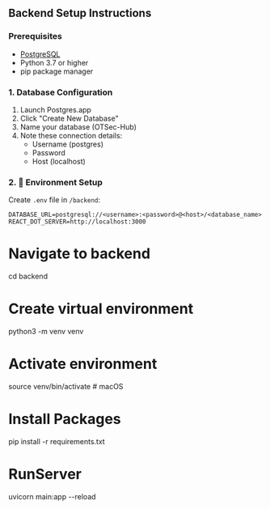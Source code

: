 ## Backend Setup Instructions

### Prerequisites
- [PostgreSQL](https://postgresapp.com/)
- Python 3.7 or higher
- pip package manager

### 1. Database Configuration

1. Launch Postgres.app
2. Click "Create New Database"
3. Name your database (OTSec-Hub)
4. Note these connection details:
   - Username (postgres)
   - Password 
   - Host (localhost)

### 2. 🔐 Environment Setup

Create `.env` file in `/backend`:

```env
DATABASE_URL=postgresql://<username>:<password>@<host>/<database_name>
REACT_DOT_SERVER=http://localhost:3000
```

# Navigate to backend
cd backend

# Create virtual environment
python3 -m venv venv

# Activate environment
source venv/bin/activate # macOS

# Install Packages
pip install -r requirements.txt

# RunServer
uvicorn main:app --reload
